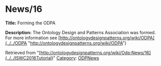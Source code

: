 #  News/16


__Title:__ Forming the ODPA


__Description:__ The Ontology Design and Patterns Association was formed. For more information see [http://ontologydesignpatterns.org/wiki/ODPA](../../ODPA "http://ontologydesignpatterns.org/wiki/ODPA")





Retrieved from "[http://ontologydesignpatterns.org/wiki/Odp:News/16](../../ISWC2016Tutorial)"
 [Category](http://ontologydesignpatterns.org/wiki/Special:Categories "Special:Categories"): [ODPNews](../../Category/ODPNews "Category:ODPNews")